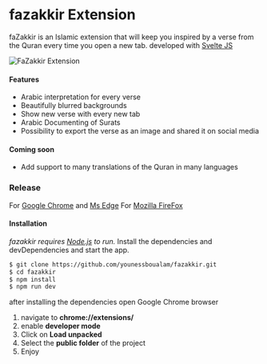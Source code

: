 # fazakkir Extension
faZakkir is an Islamic extension that will keep you inspired by a verse from the Quran every time you open a new tab. 
developed with [Svelte JS](https://svelte.dev) 

![FaZakkir Extension](https://lh3.googleusercontent.com/MVO1ajwrixKebeRrz7dB7-Hgo44xV6wqbvUfKXdj8DcWZiPVmWHnwYYyg52vIqwoRY7BPPEoDwg=w640-h400-e365-rj-sc0x00ffffff)

#### Features
* Arabic interpretation for every verse
* Beautifully blurred backgrounds
* Show new verse with every new tab
* Arabic Documenting of Surats
* Possibility to export the verse as an image and shared it on social media

#### Coming soon
* Add support to many translations of the Quran in many languages

### Release
For [Google Chrome](https://chrome.google.com/webstore/detail/fazakkir-فَذَكِّــرْ/ffekjmkkgbpkeplldmbcmfhclffjkofo?hl=fr) and [Ms Edge](https://chrome.google.com/webstore/detail/fazakkir-فَذَكِّــرْ/ffekjmkkgbpkeplldmbcmfhclffjkofo?hl=fr)
For [Mozilla FireFox](https://addons.mozilla.org/fr/firefox/addon/fazakkir/)

#### Installation
*fazakkir requires [Node.js](https://nodejs.org/) to run.*
Install the dependencies and devDependencies and start the app.

```sh
$ git clone https://github.com/younessboualam/fazakkir.git
$ cd fazakkir
$ npm install
$ npm run dev
```
after installing the dependencies open Google Chrome browser
1. navigate to **chrome://extensions/**
2. enable **developer mode**
3. Click on **Load unpacked**
4. Select the **public folder** of the project
5. Enjoy